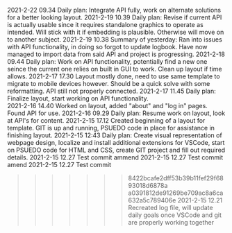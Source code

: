 2021-2-22 09.34 Daily plan: Integrate API fully, work on alternate solutions for a better looking layout.
2021-2-19 10.39 Daily plan: Revise if current API is actually usable since it requires standalone graphics to operate as intended. Will stick with it if embedding is plausible. Otherwise will move on to another subject.
2021-2-19 10.38 Summary of yesterday: Ran into issues with API functionality, in doing so forgot to update logbook. Have now managed to import data from said API and project is progressing.
2021-2-18 09.44 Daily plan: Work on API functionality, potentially find a new one seince the current one relies on built in GUI to work. Clean up layout if time allows. 
2021-2-17 17.30 Layout mostly done, need to use same template to migrate to mobile devices however. Should be a quick solve with some reformatting. API still not properly connected.
2021-2-17 11.45 Daily plan: Finalize layout, start working on API functionality.  
2021-2-16 14.40 Worked on layout, added "about" and "log in" pages. Found API for use.
2021-2-16 09.29 Daily plan: Resume work on layout, look at API's for content.
2021-2-15 17.12 Created beginning of a layout for template. GIT is up and running, PSUEDO code in place for assistance in finishing layout.
2021-2-15 12:43 Daily plan: Create visual representation of webpage design, localize and install additional extensions for VSCode, start on PSUEDO code for HTML and CSS, create GIT project and fill out required details.
2021-2-15 12.27 Test commit ammend
2021-2-15 12.27 Test commit amend
2021-2-15 12.27 Test commit
>>>>>>> 8422bcafe2dff53b39b11fef29f6893018d6878a
>>>>>>> a0391812de91269be709ac8a6ca632a5c789406e
2021-2-15 12.21 Recreated log file, will update daily goals once VSCode and git are properly working together
